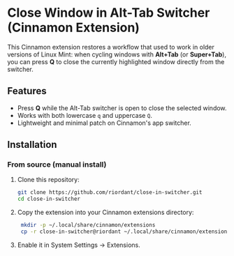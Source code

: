 # Close Window in Alt-Tab Switcher (Cinnamon Extension)

This Cinnamon extension restores a workflow that used to work in older versions of Linux Mint:
when cycling windows with **Alt+Tab** (or **Super+Tab**), you can press **Q** to close the
currently highlighted window directly from the switcher.

## Features

- Press **Q** while the Alt-Tab switcher is open to close the selected window.
- Works with both lowercase `q` and uppercase `Q`.
- Lightweight and minimal patch on Cinnamon's app switcher.

## Installation

### From source (manual install)

1. Clone this repository:

   ```bash
   git clone https://github.com/riordant/close-in-switcher.git
   cd close-in-switcher
   ```

2. Copy the extension into your Cinnamon extensions directory:


   ```bash
    mkdir -p ~/.local/share/cinnamon/extensions
    cp -r close-in-switcher@riordant ~/.local/share/cinnamon/extensions/
    ```

3. Enable it in System Settings → Extensions.



